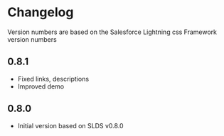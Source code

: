 # Changelog

Version numbers are based on the Salesforce Lightning css Framework version numbers

## 0.8.1

- Fixed links, descriptions
- Improved demo

## 0.8.0

- Initial version based on SLDS v0.8.0


